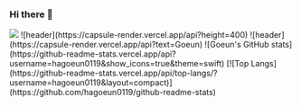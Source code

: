 ### Hi there 👋

<!--
**hagoeun0119/hagoeun0119** is a ✨ _special_ ✨ repository because its `README.md` (this file) appears on your GitHub profile.

Here are some ideas to get you started:

- 🔭 I’m currently working on ...
- 🌱 I’m currently learning ...
- 👯 I’m looking to collaborate on ...
- 🤔 I’m looking for help with ...
- 💬 Ask me about ...
- 📫 How to reach me: ...
- 😄 Pronouns: ...
- ⚡ Fun fact: ...
-->

<img src="https://capsule-render.vercel.app/api?type=waving&color=3D3A35&height=300&section=header&text=capsule%20render&fontSize=90" />
![header](https://capsule-render.vercel.app/api?height=400)
![header](https://capsule-render.vercel.app/api?text=Goeun)
![Goeun's GitHub stats](https://github-readme-stats.vercel.app/api?username=hagoeun0119&show_icons=true&theme=swift)
<!--[![Solved.ac Profile](http://mazassumnida.wtf/api/generate_badge?boj=sera1193)](https://solved.ac/sera1193)-->
[![Top Langs](https://github-readme-stats.vercel.app/api/top-langs/?username=hagoeun0119&layout=compact)](https://github.com/hagoeun0119/github-readme-stats)
